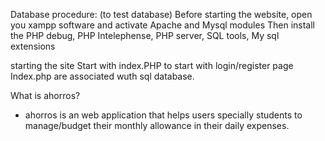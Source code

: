 Database procedure: (to test database)
Before starting the website, open you xampp software and activate Apache and Mysql modules
Then install the PHP debug, PHP Intelephense, PHP server, SQL tools, My sql extensions

starting the site
Start with index.PHP to start with login/register page
  Index.php are associated wuth sql database.
  
  What is ahorros?
 - ahorros is an web application that helps users specially students to manage/budget their monthly allowance in their daily expenses.
